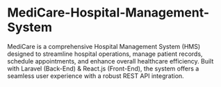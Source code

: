 # MediCare-Hospital-Management-System
MediCare is a comprehensive Hospital Management System (HMS) designed to streamline hospital operations, manage patient records, schedule appointments, and enhance overall healthcare efficiency. Built with Laravel (Back-End) &amp; React.js (Front-End), the system offers a seamless user experience with a robust REST API integration.
